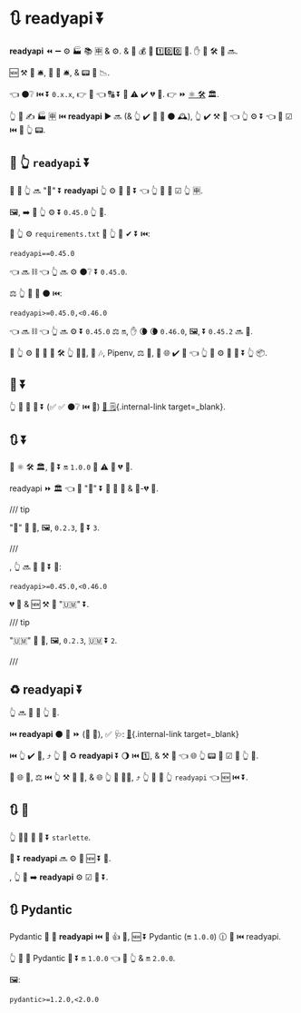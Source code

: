 # 🔃 readyapi ⏬

**readyapi** ⏪ ➖ ⚙️ 🏭 📚 🈸 &amp; ⚙️. &amp; 💯 💰 🚧 1️⃣0️⃣0️⃣ 💯. ✋️ 🚮 🛠️ 🚚 🔜.

🆕 ⚒ 🚮 🛎, 🐛 🔧 🛎, &amp; 📟 🔁 📉.

👈 ⚫️❔ ⏮️ ⏬ `0.x.x`, 👉 🎨 👈 🔠 ⏬ 💪 ⚠ ✔️ 💔 🔀. 👉 ⏩ <a href="https://semver.org/" class="external-link" target="_blank">⚛ 🛠️</a> 🏛.

👆 💪 ✍ 🏭 🈸 ⏮️ **readyapi** ▶️️ 🔜 (&amp; 👆 ✔️ 🎲 🔨 ⚫️ 🕰), 👆 ✔️ ⚒ 💭 👈 👆 ⚙️ ⏬ 👈 👷 ☑ ⏮️ 🎂 👆 📟.

## 📌 👆 `readyapi` ⏬

🥇 👜 👆 🔜 "📌" ⏬ **readyapi** 👆 ⚙️ 🎯 📰 ⏬ 👈 👆 💭 👷 ☑ 👆 🈸.

🖼, ➡️ 💬 👆 ⚙️ ⏬ `0.45.0` 👆 📱.

🚥 👆 ⚙️ `requirements.txt` 📁 👆 💪 ✔ ⏬ ⏮️:

```txt
readyapi==0.45.0
```

👈 🔜 ⛓ 👈 👆 🔜 ⚙️ ⚫️❔ ⏬ `0.45.0`.

⚖️ 👆 💪 📌 ⚫️ ⏮️:

```txt
readyapi>=0.45.0,<0.46.0
```

👈 🔜 ⛓ 👈 👆 🔜 ⚙️ ⏬ `0.45.0` ⚖️ 🔛, ✋️ 🌘 🌘 `0.46.0`, 🖼, ⏬ `0.45.2` 🔜 🚫.

🚥 👆 ⚙️ 🙆 🎏 🧰 🛠️ 👆 👷‍♂, 💖 🎶, Pipenv, ⚖️ 🎏, 👫 🌐 ✔️ 🌌 👈 👆 💪 ⚙️ 🔬 🎯 ⏬ 👆 📦.

## 💪 ⏬

👆 💪 👀 💪 ⏬ (✅ ✅ ⚫️❔ ⏮️ 📰) [🚀 🗒](../release-notes.md){.internal-link target=_blank}.

## 🔃 ⏬

📄 ⚛ 🛠️ 🏛, 🙆 ⏬ 🔛 `1.0.0` 💪 ⚠ 🚮 💔 🔀.

readyapi ⏩ 🏛 👈 🙆 "🐛" ⏬ 🔀 🐛 🔧 &amp; 🚫-💔 🔀.

/// tip

"🐛" 🏁 🔢, 🖼, `0.2.3`, 🐛 ⏬ `3`.

///

, 👆 🔜 💪 📌 ⏬ 💖:

```txt
readyapi>=0.45.0,<0.46.0
```

💔 🔀 &amp; 🆕 ⚒ 🚮 "🇺🇲" ⏬.

/// tip

"🇺🇲" 🔢 🖕, 🖼, `0.2.3`, 🇺🇲 ⏬ `2`.

///

## ♻ readyapi ⏬

👆 🔜 🚮 💯 👆 📱.

⏮️ **readyapi** ⚫️ 📶 ⏩ (👏 💃), ✅ 🩺: [🔬](../tutorial/testing.md){.internal-link target=_blank}

⏮️ 👆 ✔️ 💯, ⤴️ 👆 💪 ♻ **readyapi** ⏬ 🌖 ⏮️ 1️⃣, &amp; ⚒ 💭 👈 🌐 👆 📟 👷 ☑ 🏃 👆 💯.

🚥 🌐 👷, ⚖️ ⏮️ 👆 ⚒ 💪 🔀, &amp; 🌐 👆 💯 🚶‍♀️, ⤴️ 👆 💪 📌 👆 `readyapi` 👈 🆕 ⏮️ ⏬.

## 🔃 💃

👆 🚫🔜 🚫 📌 ⏬ `starlette`.

🎏 ⏬ **readyapi** 🔜 ⚙️ 🎯 🆕 ⏬ 💃.

, 👆 💪 ➡️ **readyapi** ⚙️ ☑ 💃 ⏬.

## 🔃 Pydantic

Pydantic 🔌 💯 **readyapi** ⏮️ 🚮 👍 💯, 🆕 ⏬ Pydantic (🔛 `1.0.0`) 🕧 🔗 ⏮️ readyapi.

👆 💪 📌 Pydantic 🙆 ⏬ 🔛 `1.0.0` 👈 👷 👆 &amp; 🔛 `2.0.0`.

🖼:

```txt
pydantic>=1.2.0,<2.0.0
```
